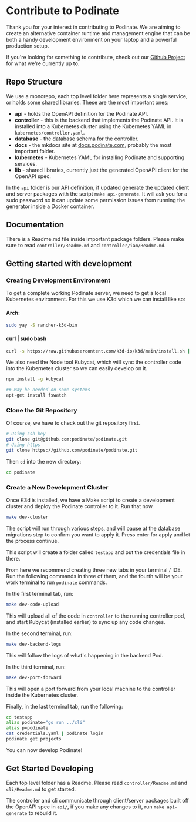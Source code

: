 # Contribute to Podinate
Thank you for your interest in contributing to Podinate. We are aiming to create an alternative container runtime and management engine that can be both a handy development environment on your laptop and a powerful production setup. 

If you're looking for something to contribute, check out our [Github Project](https://github.com/orgs/podinate/projects/1) for what we're currently up to. 


## Repo Structure
We use a monorepo, each top level folder here represents a single service, or holds some shared libraries. These are the most important ones:
- **api** - holds the OpenAPI definition for the Podinate API. 
- **controller** - this is the backend that implements the Podinate API. It is installed into a Kubernetes cluster using the Kubernetes YAML in `kubernetes/controller.yaml`.
- **database** - the database schema for the controller. 
- **docs** - the mkdocs site at [docs.podinate.com](https://docs.podinate.com), probably the most important folder.
- **kubernetes** - Kubernetes YAML for installing Podinate and supporting services.
- **lib** - shared libraries, currently just the generated OpenAPI client for the OpenAPI spec. 

 In the `api` folder is our API definition, if updated generate the updated client and server packages with the script `make api-generate`. It will ask you for a sudo password so it can update some permission issues from running the generator inside a Docker container. 

## Documentation
There is a Readme.md file inside important package folders. Please make sure to read `controller/Readme.md` and `controller/iam/Readme.md`.

## Getting started with development

### Creating Development Environment
To get a complete working Podinate server, we need to get a local Kubernetes environment. For this we use K3d which we can install like so:
#### Arch:
```bash
sudo yay -S rancher-k3d-bin
```

#### curl | sudo bash
```bash
curl -s https://raw.githubusercontent.com/k3d-io/k3d/main/install.sh | bash
```

We also need the Node tool Kubycat, which will sync the controller code into the Kubernetes cluster so we can easily develop on it. 
```bash
npm install -g kubycat

## May be needed on some systems
apt-get install fswatch 
```

### Clone the Git Repository
Of course, we have to check out the git repository first. 
```bash
# Using ssh key
git clone git@github.com:podinate/podinate.git
# Using https
git clone https://github.com/podinate/podinate.git
```

Then `cd` into the new directory:
```bash
cd podinate
```

### Create a New Development Cluster
Once K3d is installed, we have a Make script to create a development cluster and deploy the Podinate controller to it. Run that now. 
```bash
make dev-cluster
```
The script will run through various steps, and will pause at the database migrations step to confirm you want to apply it. Press enter for apply and let the process continue. 

This script will create a folder called `testapp` and put the credentials file in there. 

From here we recommend creating three new tabs in your terminal / IDE. Run the following commands in three of them, and the fourth will be your work terminal to run `podinate` commands. 

In the first terminal tab, run:
```bash
make dev-code-upload
```
This will upload all of the code in `controller` to the running controller pod, and start Kubycat (installed earlier) to sync up any code changes. 

In the second terminal, run:
```bash
make dev-backend-logs 
```
This will follow the logs of what's happening in the backend Pod. 

In the third terminal, run:
```bash
make dev-port-forward
```
This will open a port forward from your local machine to the controller inside the Kubernetes cluster. 

Finally, in the last terminal tab, run the following:
```bash
cd testapp
alias podinate="go run ../cli"
alias p=podinate
cat credentials.yaml | podinate login
podinate get projects 
```

You can now develop Podinate! 

## Get Started Developing
Each top level folder has a Readme. Please read `controller/Readme.md` and `cli/Readme.md` to get started.  

The controller and cli communicate through client/server packages built off the OpenAPI spec in `api/`, if you make any changes to it, run `make api-generate` to rebuild it. 
